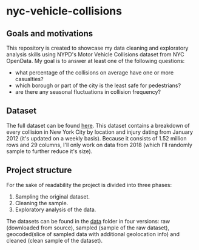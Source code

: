 # nyc-vehicle-collisions

## Goals and motivations
This repository is created to showcase my data cleaning and exploratory analysis skills using NYPD's Motor Vehicle Collisions dataset from NYC OpenData. My goal is to answer at least one of the following questions:
- what percentage of the collisions on average have one or more casualties?
- which borough or part of the city is the least safe for pedestrians?
- are there any seasonal fluctuations in collision frequency?

## Dataset
The full dataset can be found [here](https://data.cityofnewyork.us/Public-Safety/NYPD-Motor-Vehicle-Collisions/h9gi-nx95). This dataset contains a breakdown of every collision in New York City by location and injury dating from January 2012 (it's updated on a weekly basis). Because it consists of 1.52 million rows and 29 columns, I'll only work on data from 2018 (which I'll randomly sample to further reduce it's size).

## Project structure
For the sake of readability the project is divided into three phases: 
1. Sampling the original dataset. 
2. Cleaning the sample. 
3. Exploratory analysis of the data.

The datasets can be found in the [data]() folder in four versions: raw (downloaded from source), sampled (sample of the raw dataset), geocoded(slice of sampled data with additional geolocation info) and cleaned (clean sample of the dataset).
